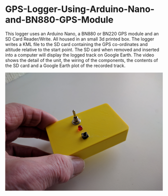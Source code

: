 # GPS-Logger-Using-Arduino-Nano-and-BN880-GPS-Module

This logger uses an Arduino Nano, a BN880 or BN220 GPS module and an SD Card Reader/Write. All housed in an small 3d printed box.
The logger writes a KML file to the SD card containing the GPS co-ordinates and altitude relative to the start point. The SD card when removed and inserted into a computer will display the logged track on Google Earth.
The video shows the detail of the unit, the wiring of the components, the contents of the SD card and a Google Earth plot of the recorded track.


![screenshot](https://github.com/brinuk/GPS-Logger-Using-Arduino-Nano-and-BN880-GPS-Module/blob/docs/IMG_20220305_091443.jpg)
